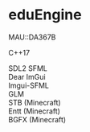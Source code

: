 # eduEngine
MAU::DA367B

C++17

SDL2
SFML  
Dear ImGui   
Imgui-SFML  
GLM  
STB (Minecraft)  
Entt (Minecraft)  
BGFX (Minecraft)  
